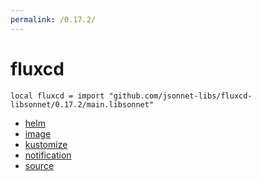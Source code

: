 ```yaml
---
permalink: /0.17.2/
---
```


# fluxcd

```jsonnet
local fluxcd = import "github.com/jsonnet-libs/fluxcd-libsonnet/0.17.2/main.libsonnet"
```



* [helm](helm/index.md)
* [image](image/index.md)
* [kustomize](kustomize/index.md)
* [notification](notification/index.md)
* [source](source/index.md)
